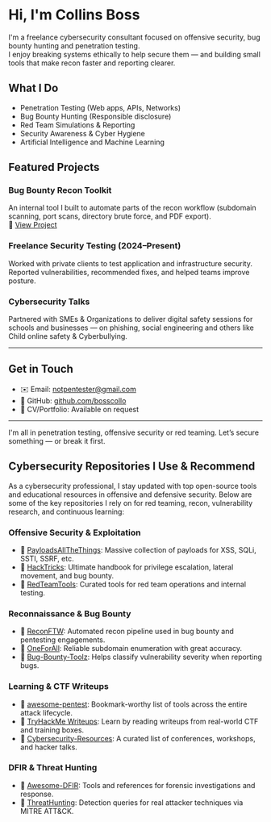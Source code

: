 # Hi, I'm Collins Boss

I'm a freelance cybersecurity consultant focused on offensive security, bug bounty hunting and penetration testing.  
I enjoy breaking systems ethically to help secure them — and building small tools that make recon faster and reporting clearer.

## What I Do
- Penetration Testing (Web apps, APIs, Networks)
- Bug Bounty Hunting (Responsible disclosure)
- Red Team Simulations & Reporting
- Security Awareness & Cyber Hygiene
- Artificial Intelligence and Machine Learning

## Featured Projects

### Bug Bounty Recon Toolkit
An internal tool I built to automate parts of the recon workflow (subdomain scanning, port scans, directory brute force, and PDF export).  
📎 [View Project](https://github.com/bosscollo/bugbounty-toolkit)

### Freelance Security Testing (2024–Present)
Worked with private clients to test application and infrastructure security.  
Reported vulnerabilities, recommended fixes, and helped teams improve posture.

###  Cybersecurity Talks
Partnered with SMEs & Organizations to deliver digital safety sessions for schools and businesses — on phishing, social engineering and others like Child online safety & Cyberbullying.

---

##  Get in Touch
- ✉️ Email: notpentester@gmail.com  
- 🔗 GitHub: [github.com/bosscollo](https://github.com/bosscollo)
- 🧳 CV/Portfolio: Available on request

---

I'm all in penetration testing, offensive security or red teaming.
Let’s secure something — or break it first.


## Cybersecurity Repositories I Use & Recommend

As a cybersecurity professional, I stay updated with top open-source tools and educational resources in offensive and defensive security. Below are some of the key repositories I rely on for red teaming, recon, vulnerability research, and continuous learning:

### Offensive Security & Exploitation
- 🔗 [PayloadsAllTheThings](https://github.com/swisskyrepo/PayloadsAllTheThings): Massive collection of payloads for XSS, SQLi, SSTI, SSRF, etc.
- 🔗 [HackTricks](https://github.com/carlospolop/hacktricks): Ultimate handbook for privilege escalation, lateral movement, and bug bounty.
- 🔗 [RedTeamTools](https://github.com/JohnHammond/red-team-tools): Curated tools for red team operations and internal testing.

### Reconnaissance & Bug Bounty
- 🔗 [ReconFTW](https://github.com/six2dez/reconftw): Automated recon pipeline used in bug bounty and pentesting engagements.
- 🔗 [OneForAll](https://github.com/shmilylty/OneForAll): Reliable subdomain enumeration with great accuracy.
- 🔗 [Bug-Bounty-Toolz](https://github.com/Bugcrowd/Bugcrowd-Vulnerability-Rating-Taxonomy): Helps classify vulnerability severity when reporting bugs.

###  Learning & CTF Writeups
- 🔗 [awesome-pentest](https://github.com/enaqx/awesome-pentest): Bookmark-worthy list of tools across the entire attack lifecycle.
- 🔗 [TryHackMe Writeups](https://github.com/Ignitetechnologies/TryHackMe-Writeups): Learn by reading writeups from real-world CTF and training boxes.
- 🔗 [Cybersecurity-Resources](https://github.com/PaulSec/awesome-sec-talks): A curated list of conferences, workshops, and hacker talks.

###  DFIR & Threat Hunting
- 🔗 [Awesome-DFIR](https://github.com/cugu/awesome-dfir): Tools and references for forensic investigations and response.
- 🔗 [ThreatHunting](https://github.com/olafhartong/ThreatHunting): Detection queries for real attacker techniques via MITRE ATT&CK.
